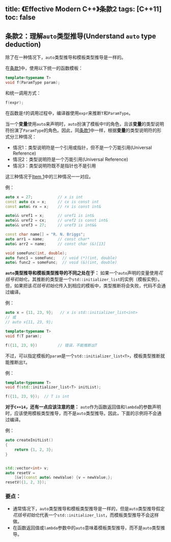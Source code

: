 title: 《Effective Modern C++》条款2
tags: [C++11]
toc: false
---

## 条款2：理解`auto`类型推导(Understand `auto` type deduction)

除了在一种情况下，`auto`类型推导和模板类型推导是一样的。

在[条款1][Item 1]中，使用以下统一的函数模板：
```C++
template<typename T>
void f(ParamType param);
```

和统一调用方式：
```C++
f(expr);
```

在函数是`f`的调用过程中，编译器使用`expr`来推断`T`和`ParamType`。

当一个**变量**使用`auto`来声明时，`auto`扮演了模板中`T`的角色，且该**变量**的类型说明符扮演了`ParamType`的角色。因此，同[条款1][Item 1]中一样，根据**变量**的类型说明符的形式分三种情况：

- 情况1：类型说明符是一个引用或指针，但不是一个万能引用(Universal Reference)
- 情况2：类型说明符是一个万能引用(Universal Reference)
- 情况3：类型说明符既不是指针也不是引用

这三种情况于[Item 1][Item 1]中的三种情况一一对应。

例：
```C++
auto x = 27;           // x is int
const auto cx = x;     // cx is const int
const auto& rx = x;    // rx is const int&

auto&& uref1 = x;      // uref1 is int&
auto&& uref2 = cx;     // uref2 is const int&
auto&& uref3 = 27;     // uref3 is int&&

const char name[] = "R. N. Briggs";
auto arr1 = name;      // const char*
auto& arr2 = name;     // const char (&)[13]

void someFunc(int, double);
auto func1 = someFunc;   // void (*)(int, double)
auto& func2 = someFunc;  // void (&)(int, double)
```

**`auto`类型推导和模板类型推导的不同之处在于：**
    如果一个`auto`声明的变量使用*花括号初始化*，其推断的类型是一个`std::initializer_list`的实例（模板实例）。但，如果把该*花括号初始化*传入到相应的模板中，类型推断将会失败，代码不会通过编译。

例：
```C++
auto x = {11, 23, 9};   // x is std::initializer_list<int>
// 或
// auto x{11, 23, 9};

template<typename T>
void f(T param);

f({11, 23, 9})         // 错误，不能推断出T
```

不过，可以指定模板的`param`是一个`std::initializer_list<T>`，模板类型推断就能推断出`T`。

例：
```C++
template<typename T>
void f(std::initializer_list<T> initList);

f({11, 23, 9});  // T is int
```

**对于`C++14`，还有一点应该注意的是：**
    `auto`作为函数返回值和`lambda`的参数声明时，应该使用模板类型推导，而不是`auto`类型推导。因此，下面的示例将不会通过编译。

例：
```C++
auto createInitList()
{
    return {1, 2, 3};
}


std::vector<int> v;
auto resetV =
    [&v](const auto& newValue) {v = newValue;};
resetV({1, 2, 3});
```

### 要点：

- 通常情况下，`auto`类型推导和模板类型推导是一样的，但是`auto`类型推导假定*花括号初始化*代表一个`std::initializer_list`，而模板类型推导不会这样做。
- 在函数返回值或`lambda`参数中的`auto`意味着模板类型推导，而不是`auto`类型推导。

[Item 1]: /《Effective-Modern-C++》学习笔记1

